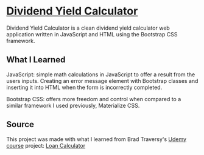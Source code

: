 # [Dividend Yield Calculator](https://blake-kj-dividendyieldcalculator.netlify.app/)

Dividend Yield Calculator is a clean dividend yield calculator web application written in JavaScript and HTML using the Bootstrap CSS framework.

## What I Learned

JavaScript: simple math calculations in JavaScript to offer a result from the users inputs. Creating an error message element with Bootstrap classes and inserting it into HTML when the form is incorrectly completed.

Bootstrap CSS: offers more freedom and control when compared to a similar framework I used previously, Materialize CSS.

## Source

This project was made with what I learned from Brad Traversy's [Udemy course](https://www.udemy.com/course/modern-javascript-from-the-beginning/) project: [Loan Calculator](https://github.com/bradtraversy/modern_js_udemy_projects/tree/master/loancalculator)

